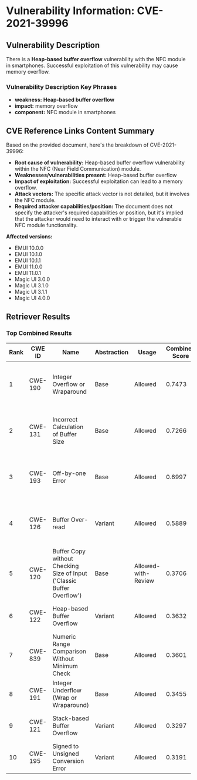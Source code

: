 # Vulnerability Information: CVE-2021-39996

## Vulnerability Description
There is a **Heap-based buffer overflow** vulnerability with the NFC module in smartphones. Successful exploitation of this vulnerability may cause memory overflow.

### Vulnerability Description Key Phrases
- **weakness:** **Heap-based buffer overflow**
- **impact:** memory overflow
- **component:** NFC module in smartphones

## CVE Reference Links Content Summary
Based on the provided document, here's the breakdown of CVE-2021-39996:

*   **Root cause of vulnerability:** Heap-based buffer overflow vulnerability within the NFC (Near Field Communication) module.
*   **Weaknesses/vulnerabilities present:** Heap-based buffer overflow
*  **Impact of exploitation:** Successful exploitation can lead to a memory overflow.
*   **Attack vectors:** The specific attack vector is not detailed, but it involves the NFC module.
*   **Required attacker capabilities/position:** The document does not specify the attacker's required capabilities or position, but it's implied that the attacker would need to interact with or trigger the vulnerable NFC module functionality.

**Affected versions:**

*   EMUI 10.0.0
*   EMUI 10.1.0
*   EMUI 10.1.1
*   EMUI 11.0.0
*   EMUI 11.0.1
*   Magic UI 3.0.0
*   Magic UI 3.1.0
*   Magic UI 3.1.1
*   Magic UI 4.0.0

## Retriever Results

### Top Combined Results

| Rank | CWE ID | Name | Abstraction | Usage | Combined Score | Retrievers | Individual Scores |
|------|--------|------|-------------|-------|---------------|------------|-------------------|
| 1 | CWE-190 | Integer Overflow or Wraparound | Base | Allowed | 0.7473 | dense, sparse, graph | dense: 0.572, sparse: 0.181, graph: 1.000 |
| 2 | CWE-131 | Incorrect Calculation of Buffer Size | Base | Allowed | 0.7266 | dense, sparse, graph | dense: 0.542, sparse: 0.171, graph: 1.000 |
| 3 | CWE-193 | Off-by-one Error | Base | Allowed | 0.6997 | dense, sparse, graph | dense: 0.496, sparse: 0.164, graph: 1.000 |
| 4 | CWE-126 | Buffer Over-read | Variant | Allowed | 0.5889 | dense, sparse, graph | dense: 0.562, sparse: 0.150, graph: 0.759 |
| 5 | CWE-120 | Buffer Copy without Checking Size of Input ('Classic Buffer Overflow') | Base | Allowed-with-Review | 0.3706 | sparse, graph | sparse: 0.138, graph: 0.865 |
| 6 | CWE-122 | Heap-based Buffer Overflow | Variant | Allowed | 0.3632 | dense, sparse | dense: 0.574, sparse: 0.186 |
| 7 | CWE-839 | Numeric Range Comparison Without Minimum Check | Base | Allowed | 0.3601 | sparse, graph | sparse: 0.136, graph: 0.789 |
| 8 | CWE-191 | Integer Underflow (Wrap or Wraparound) | Base | Allowed | 0.3455 | dense, sparse | dense: 0.523, sparse: 0.146 |
| 9 | CWE-121 | Stack-based Buffer Overflow | Variant | Allowed | 0.3297 | dense, sparse | dense: 0.537, sparse: 0.154 |
| 10 | CWE-195 | Signed to Unsigned Conversion Error | Variant | Allowed | 0.3191 | sparse, graph | sparse: 0.149, graph: 0.729 |

